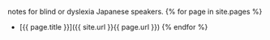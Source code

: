  notes for blind or dyslexia Japanese speakers.
  {% for page in site.pages %}
- [{{ page.title }}]({{ site.url }}{{ page.url }}) {% endfor %}
